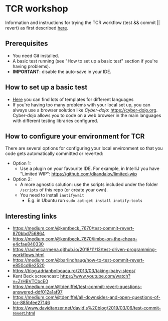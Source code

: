 # TCR workshop
Information and instructions for trying the TCR workflow (test && commit || revert) as first described [here](https://medium.com/@kentbeck_7670/test-commit-revert-870bbd756864).


## Prerequisites
* You need Git installed.
* A basic test running (see "How to set up a basic test" section if you're having problems).
* **IMPORTANT**: disable the auto-save in your IDE.


## How to set up a basic test
* [Here](https://github.com/swkBerlin/kata-bootstraps) you can find lots of templates for different languages
* If you're having too many problems with your local set up, you can always use a browser solution like *Cyber-dojo*: https://cyber-dojo.org. Cyber-dojo allows you to code on a web browser in the main languages with different testing libraries configured.


## How to configure your environment for TCR
There are several options for configuring your local environment so that you code gets automatically committed or reverted:
* Option 1:
    - Use a plugin on your favourite IDE. For example, in IntelliJ you have "Limited WIP": https://github.com/dkandalov/limited-wip
* Option 2:
    - A more agnostic solution: use the scripts included under the folder `/scripts` of this repo (or create your own).
    - You need to install `inotifywait`
        - E.g. in Ubuntu run `sudo apt-get install inotify-tools`


## Interesting links
* https://medium.com/@kentbeck_7670/test-commit-revert-870bbd756864 
* https://medium.com/@kentbeck_7670/limbo-on-the-cheap-e4cfae840330 
* https://rachelcarmena.github.io/2018/11/13/test-driven-programming-workflows.html 
* https://medium.com/@barlindhaug/how-to-test-commit-revert-e850cd6e2520 
* https://blog.adrianbolboaca.ro/2013/03/taking-baby-steps/ 
* Kent Beck screencast: https://www.youtube.com/watch?v=ZrHBVTCbcE0 
* https://medium.com/@tdeniffel/test-commit-revert-questions-answered-ddf012a1af97 
* https://medium.com/@tdeniffel/all-downsides-and-open-questions-of-tcr-885bfee27146 
* https://www.davidtanzer.net/david's%20blog/2019/03/06/test-commit-revert.html 